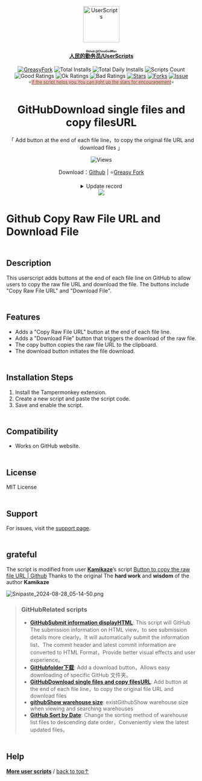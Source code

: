 <!--AUTO_SHIELDS_PLEASE_DONT_DELETE_IT-->
<center><div align="center"><a href="https://github.com/ChinaGodMan" target="_blank">
    <img height="96px" width="96px" src="https://avatars.githubusercontent.com/u/96548841?v=4" alt="UserScripts"></a>
<h4><a href="https://github.com/ChinaGodMan/UserScripts" target="_blank"><ruby>人民的勤务员/UserScripts<rt>Github:@ChinaGodMan</rt></ruby></a></h4>
<a href="https://greasyfork.org/users/1169082-%E4%BA%BA%E6%B0%91%E7%9A%84%E5%8B%A4%E5%8A%A1%E5%91%98?per_page=200" target="_blank"><img src="https://img.shields.io/static/v1?label=%20&message=GreasyFork&logo=greasyfork&logoColor=white&labelColor=%23670000&color=%23670000&style=for-the-badge" alt="GreasyFork"></a>
<img src="https://img.shields.io/badge/dynamic/json?&label=Total%20number%20of%20installs%20of%20all%20scripts&query=$.totalInstalls&logo=greasyfork&logoColor=white&labelColor=%23670000&color=blue&style=for-the-badge&url=https://github.com/ChinaGodMan/UserScriptsHistory/raw/main/total_installs.json" alt="Total Installs">
<img src="https://img.shields.io/badge/dynamic/json?&label=Number%20of%20script%20installations%20today&query=$.totalDailyInstalls&logo=greasyfork&logoColor=white&labelColor=%23670000&color=blue&style=for-the-badge&url=https://github.com/ChinaGodMan/UserScriptsHistory/raw/main/total_installs.json" alt="Total Daily Installs">
<img src="https://img.shields.io/badge/dynamic/json?&label=Number%20of%20scripts&query=$.numScripts&logo=greasyfork&logoColor=white&labelColor=%23670000&color=%23670000&style=for-the-badge&url=https://github.com/ChinaGodMan/UserScriptsHistory/raw/main/total_installs.json" alt="Scripts Count"><br>
<img src="https://img.shields.io/badge/dynamic/json?&label=All%20positive%20reviews&query=$.totalGoodRatings&logo=greasyfork&logoColor=white&labelColor=%23670000&color=4CAF50&style=for-the-badge&url=https://github.com/ChinaGodMan/UserScriptsHistory/raw/main/total_installs.json" alt="Good Ratings">
<img src="https://img.shields.io/badge/dynamic/json?&label=All%20general&query=$.totalOkRatings&logo=greasyfork&logoColor=white&labelColor=%23670000&color=FF9800&style=for-the-badge&url=https://github.com/ChinaGodMan/UserScriptsHistory/raw/main/total_installs.json" alt="Ok Ratings">
<img src="https://img.shields.io/badge/dynamic/json?label=All%20negative%20reviews&query=$.totalBadRatings&logo=greasyfork&logoColor=white&labelColor=%23670000&color=F44336&style=for-the-badge&url=https://github.com/ChinaGodMan/UserScriptsHistory/raw/main/total_installs.json" alt="Bad Ratings">
<a href="https://github.com/ChinaGodMan/UserScripts" target="_blank"><img src="https://img.shields.io/github/stars/ChinaGodMan/UserScripts?label=star&logo=github&logoColor=white&labelColor=black&color=FF69B4&style=for-the-badge" alt="Stars"></a>
<a href="https://github.com/ChinaGodMan/UserScripts" target="_blank"><img src="https://img.shields.io/github/forks/ChinaGodMan/UserScripts?label=Fork&logo=github&logoColor=white&labelColor=black&color=grey&style=for-the-badge" alt="Forks"></a>
<a href="https://github.com/ChinaGodMan/UserScripts/issues" target="_blank"><img src="https://img.shields.io/github/issues/ChinaGodMan/UserScripts?label=issues&logo=github&logoColor=white&labelColor=black&style=for-the-badge" alt="Issue"></a>
<center><div align="center"><sub>⭐<a href="https://github.com/ChinaGodMan/UserScripts" target="_blank" style="color: #556B2F; background-color: pink;">If the script helps you,You can light up the stars for encouragement</a>⭐</sub></div></center>
</div></center>
<img height=6px width="100%" src="https://media.chatgptautorefresh.com/images/separators/gradient-aqua.png?latest">
<!--AUTO_SHIELDS_PLEASE_DONT_DELETE_IT-END-->
<center><div align="center">
    <h1>GitHubDownload single files and copy filesURL</h1>
    <p>「 Add button at the end of each file line，to copy the original file URL and download files 」</p>
    <img src="https://views.whatilearened.today/views/github/505501/hmjz100.svg" alt="Views">
    <p>Download：<a href="https://github.com/ChinaGodMan/UserScripts/tree/main/Script details/github-raw-file-plus">Github</a> | ⭐<a
            href="https://greasyfork.org/zh-CN/scripts/505501">Greasy
            Fork</a></p><details><summary>Update record</summary><h1><strong>🛠️ GitHubDownload single files and copy filesURL Change log</strong></h1>
<h3><strong>📅 2024/8/28 05:09 - Ver 2.2</strong></h3>
<p><strong>New</strong>: Add download function。</p>
<hr /></details> 
    <img src="https://raw.gitmirror.com/ChinaGodMan/UserScriptsHistory/main/stats/505501.png?t=1861894861">
</div></center>

<img height=6px width="100%" src="https://media.chatgptautorefresh.com/images/separators/gradient-aqua.png?latest">

# Github Copy Raw File URL and Download File

<img height=6px width="100%" src="https://media.chatgptautorefresh.com/images/separators/gradient-aqua.png?latest">

## Description
This userscript adds buttons at the end of each file line on GitHub to allow users to copy the raw file URL and download the file. The buttons include "Copy Raw File URL" and "Download File".

<img height=6px width="100%" src="https://media.chatgptautorefresh.com/images/separators/gradient-aqua.png?latest">

## Features
- Adds a "Copy Raw File URL" button at the end of each file line.
- Adds a "Download File" button that triggers the download of the raw file.
- The copy button copies the raw file URL to the clipboard.
- The download button initiates the file download.

<img height=6px width="100%" src="https://media.chatgptautorefresh.com/images/separators/gradient-aqua.png?latest">

## Installation Steps
1. Install the Tampermonkey extension.
2. Create a new script and paste the script code.
3. Save and enable the script.

<img height=6px width="100%" src="https://media.chatgptautorefresh.com/images/separators/gradient-aqua.png?latest">

## Compatibility
- Works on GitHub website.

<img height=6px width="100%" src="https://media.chatgptautorefresh.com/images/separators/gradient-aqua.png?latest">

## License
MIT License

<img height=6px width="100%" src="https://media.chatgptautorefresh.com/images/separators/gradient-aqua.png?latest">

## Support
For issues, visit the [support page](https://github.com/ChinaGodMan/UserScripts/issues).

<img height=6px width="100%" src="https://media.chatgptautorefresh.com/images/separators/gradient-aqua.png?latest">

## grateful

The script is modified from user **[Kamikaze](https://greasyfork.org/zh-CN/users/928242)**’s script [Button to copy the raw file URL | Github](https://greasyfork.org/scripts/453489) Thanks to the original The **hard work** and **wisdom** of the author **Kamikaze**

![Snipaste_2024-08-28_05-14-50.png](https://s2.loli.net/2024/08/28/QolM627BS8Avd9b.png)




<!--AUTO_ABOUT_PLEASE_DONT_DELETE_IT-->
> ### GitHubRelated scripts
> - [**GitHubSubmit information displayHTML**](https://greasyfork.org/scripts/505830): This script will GitHub The submission information on HTML view，to see submission details more clearly。It will automatically submit the information list、The commit header and latest commit information are converted to HTML Format，Provide better visual effects and user experience。
> - [**GitHubfolder下载**](https://greasyfork.org/scripts/505496): Add a download button，Allows easy downloading of specific GitHub 文件夹。
> - [**GitHubDownload single files and copy filesURL**](https://greasyfork.org/scripts/505501): Add button at the end of each file line，to copy the original file URL and download files
> - [**githubShow warehouse size**](https://greasyfork.org/scripts/502291): existGithubShow warehouse size when viewing and searching warehouses
> - [**GitHub Sort by Date**](https://greasyfork.org/scripts/505218): Change the sorting method of warehouse list files to descending date order，Conveniently view the latest updated files。

<!--AUTO_ABOUT_PLEASE_DONT_DELETE_IT-END-->
<!--AUTO_HELP_PLEASE_DONT_DELETE_IT-->

<img height=6px width="100%" src="https://media.chatgptautorefresh.com/images/separators/gradient-aqua.png?latest">

## Help
<p><a href="https://github.com/ChinaGodMan/UserScripts"><strong>More user scripts</strong></a> /
<a href="#top">back to top↑</a></p>
<!--AUTO_HELP_PLEASE_DONT_DELETE_IT-END-->
